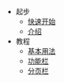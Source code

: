 - 起步
  - [快速开始](/md/quickStart)
  - [介绍](/md/introduce)
- 教程
  - [基本用法](/md/basic)
  - [功能栏](/md/functionBar)
  - [分页栏](/md/paging)
